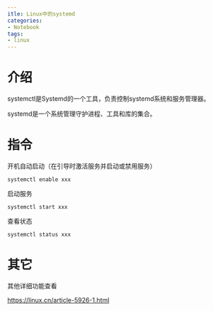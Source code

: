 ```yaml
---
itle: Linux中的systemd
categories:
- Notebook
tags:
- linux
---
```


# 介绍

systemctl是Systemd的一个工具，负责控制systemd系统和服务管理器。

systemd是一个系统管理守护进程、工具和库的集合。

# 指令

开机自动启动（在引导时激活服务并启动或禁用服务）

`systemctl enable xxx`

启动服务

`systemctl start xxx`

查看状态

`systemctl status xxx`



# 其它

其他详细功能查看

https://linux.cn/article-5926-1.html